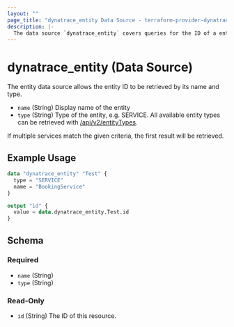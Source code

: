 ```yaml
---
layout: ""
page_title: "dynatrace_entity Data Source - terraform-provider-dynatrace"
description: |-
  The data source `dynatrace_entity` covers queries for the ID of a entity based on name and type
---
```


# dynatrace_entity (Data Source)

The entity data source allows the entity ID to be retrieved by its name and type.

- `name` (String) Display name of the entity
- `type` (String) Type of the entity, e.g. SERVICE. All available entity types can be retrieved with [/api/v2/entityTypes](https://www.dynatrace.com/support/help/dynatrace-api/environment-api/entity-v2/get-all-entity-types).

If multiple services match the given criteria, the first result will be retrieved.

## Example Usage

```terraform
data "dynatrace_entity" "Test" {
  type = "SERVICE"
  name = "BookingService"
}

output "id" {
  value = data.dynatrace_entity.Test.id
}
```

<!-- schema generated by tfplugindocs -->
## Schema

### Required

- `name` (String)
- `type` (String)

### Read-Only

- `id` (String) The ID of this resource.